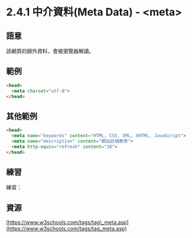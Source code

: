 # 2.4.1 中介資料\(Meta Data\) - &lt;meta&gt;

## 語意

該網頁的額外資料，會被瀏覽器解讀。

## 範例

```html
<head>
  <meta charset="utf-8">
</head>
```

## 其他範例

```html
<head>
  <meta name="keywords" content="HTML, CSS, XML, XHTML, JavaScript">
  <meta name="description" content="網站前端教學">
  <meta http-equiv="refresh" content="30">
</head>
```

## 練習

練習：

## 資源

[https://www.w3schools.com/tags/tag\_meta.asp](https://www.w3schools.com/tags/tag_meta.asp)

